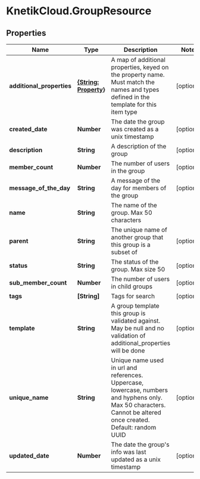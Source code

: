 # KnetikCloud.GroupResource

## Properties
Name | Type | Description | Notes
------------ | ------------- | ------------- | -------------
**additional_properties** | [**{String: Property}**](Property.md) | A map of additional properties, keyed on the property name.  Must match the names and types defined in the template for this item type | [optional] 
**created_date** | **Number** | The date the group was created as a unix timestamp | [optional] 
**description** | **String** | A description of the group | [optional] 
**member_count** | **Number** | The number of users in the group | [optional] 
**message_of_the_day** | **String** | A message of the day for members of the group | [optional] 
**name** | **String** | The name of the group. Max 50 characters | 
**parent** | **String** | The unique name of another group that this group is a subset of | [optional] 
**status** | **String** | The status of the group. Max size 50 | [optional] 
**sub_member_count** | **Number** | The number of users in child groups | [optional] 
**tags** | **[String]** | Tags for search | [optional] 
**template** | **String** | A group template this group is validated against. May be null and no validation of additional_properties will be done | [optional] 
**unique_name** | **String** | Unique name used in url and references. Uppercase, lowercase, numbers and hyphens only. Max 50 characters. Cannot be altered once created. Default: random UUID | [optional] 
**updated_date** | **Number** | The date the group&#39;s info was last updated as a unix timestamp | [optional] 



